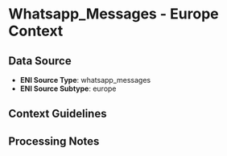 # Whatsapp_Messages - Europe Context

## Data Source
- **ENI Source Type**: whatsapp_messages
- **ENI Source Subtype**: europe

## Context Guidelines

<!-- Add your context guidelines here -->

## Processing Notes

<!-- Add any specific processing notes for this data type -->
